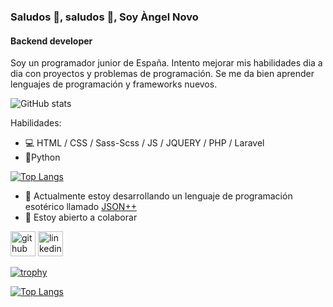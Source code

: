 ### Saludos 👋, saludos 👋, Soy Àngel Novo
#### Backend developer

Soy un programador junior de España. Intento mejorar mis habilidades dia a dia con proyectos y problemas de programación. 
Se me da bien aprender lenguajes de programación y frameworks nuevos.

![GitHub stats](https://github-readme-stats.vercel.app/api?username=Angel-del-dev&show_icons=true)  

Habilidades:   
* 💻 HTML / CSS / Sass-Scss / JS / JQUERY / PHP / Laravel  
* 🐍Python   

[![Top Langs](https://github-readme-stats.vercel.app/api/top-langs/?username=Angel-del-dev)](https://github.com/anuraghazra/github-readme-stats)

- 🔭 Actualmente estoy desarrollando un lenguaje de programación esotérico llamado [JSON++]()
- 👯 Estoy abierto a colaborar



[<img src='https://cdn.jsdelivr.net/npm/simple-icons@3.0.1/icons/github.svg' alt='github' height='40'>](https://github.com/Angel-del-dev)  [<img src='https://cdn.jsdelivr.net/npm/simple-icons@3.0.1/icons/linkedin.svg' alt='linkedin' height='40'>](https://www.linkedin.com/in/angel-novo) 

[![trophy](https://github-profile-trophy.vercel.app/?username=Angel-del-dev&theme=onedark)](https://github.com/ryo-ma/github-profile-trophy)

[![Top Langs]([https://hits.seeyoufarm.com/api/count/incr/badge.svg?url=https%3A%2F%2Fgithub.com%2F{Angel-del-dev}1212%2Fhit-counter])](https://github.com/anuraghazra/github-readme-stats)
